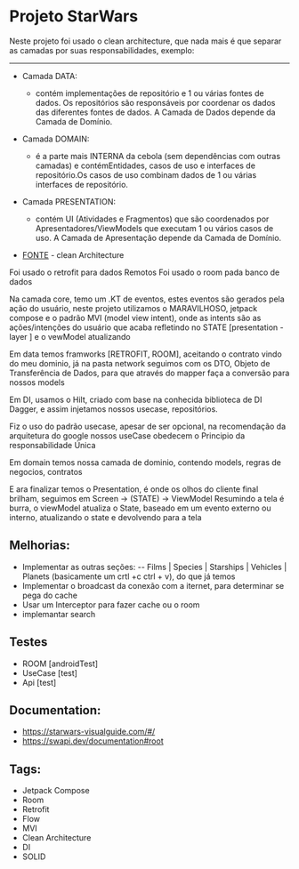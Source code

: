 # Projeto StarWars

Neste projeto foi usado o clean architecture, que nada mais é que separar as camadas
por suas responsabilidades, exemplo:
__________
 - Camada DATA:
   -  contém implementações de repositório e 1 ou várias fontes de dados. Os repositórios são responsáveis ​​por coordenar os dados das diferentes fontes de dados. A Camada de Dados depende da Camada de Domínio.


 - Camada DOMAIN:
   - é a parte mais INTERNA da cebola (sem dependências com outras camadas) e contémEntidades, casos de uso e interfaces de repositório.Os casos de uso combinam dados de 1 ou várias interfaces de repositório.

- Camada PRESENTATION: 
   - contém UI (Atividades e Fragmentos) que são coordenados por Apresentadores/ViewModels que executam 1 ou vários casos de uso. A Camada de Apresentação depende da Camada de Domínio.


- [FONTE](https://breakdance.github.io/breakdance/](https://proandroiddev.com/clean-architecture-data-flow-dependency-rule-615ffdd79e29)) - clean Architecture



Foi usado o retrofit para dados Remotos
Foi usado o room pada banco de dados

Na camada core, temo um .KT de eventos, estes eventos são gerados pela
ação do usuário, neste projeto utilizamos o MARAVILHOSO, jetpack compose
e o padrão MVI (model view intent), onde as intents são as ações/intenções do usuário
que acaba refletindo no STATE [presentation - layer ] e o vewModel atualizando

Em data temos framworks [RETROFIT, ROOM], aceitando o contrato
vindo do meu dominio, já na pasta network seguimos com os DTO, Objeto de Transferência de Dados,
para que através do mapper faça a conversão para nossos models

Em DI, usamos o Hilt, criado com base na conhecida biblioteca de DI Dagger,
e assim injetamos nossos usecase, repositórios.

Fiz o uso do padrão usecase, apesar de ser opcional, na recomendação da arquitetura do google
nossos useCase obedecem o Principio da responsabilidade Única

Em domain temos nossa camada de dominio, contendo models, regras de negocios,
contratos

E ara finalizar temos o Presentation, é onde os olhos do cliente final
brilham, seguimos em Screen -> (STATE) -> ViewModel
Resumindo a tela é burra, o viewModel atualiza o State, baseado em um evento
externo ou interno, atualizando o state e devolvendo para a tela

## Melhorias:
  - Implementar as outras seções:
    --   Films | Species | Starships | Vehicles | Planets (basicamente um crtl +c  ctrl + v), do que já temos 
  - Implementar o broadcast da conexão com a iternet, para determinar se pega do cache
  -  Usar um Interceptor para fazer cache ou o room
  - implemantar search
## Testes
 - ROOM [androidTest]
 - UseCase [test]
- Api [test]
                    

## Documentation:
 - https://starwars-visualguide.com/#/
 - https://swapi.dev/documentation#root


## Tags:
 - Jetpack Compose
 - Room
 - Retrofit
 - Flow
 - MVI
 - Clean Architecture
 - DI
 - SOLID




